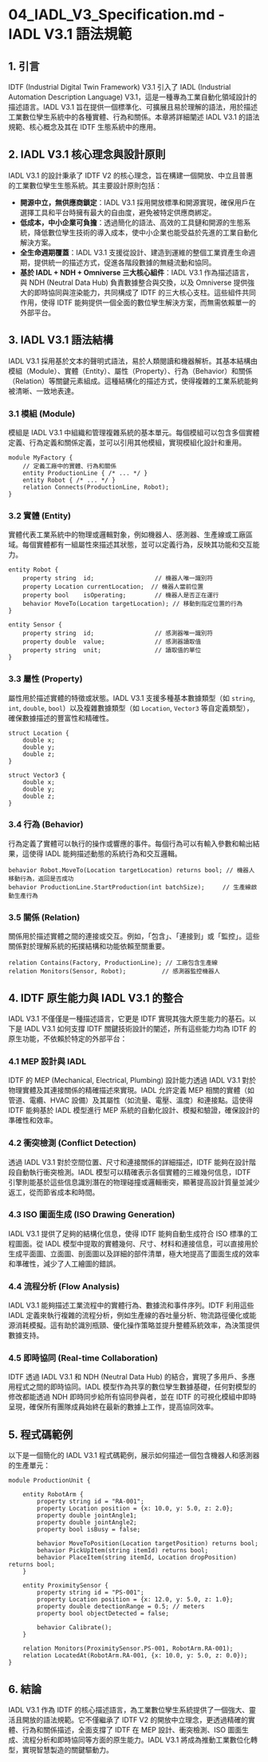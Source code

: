 # 04_IADL_V3_Specification.md - IADL V3.1 語法規範

## 1. 引言

IDTF (Industrial Digital Twin Framework) V3.1 引入了 IADL (Industrial Automation Description Language) V3.1，這是一種專為工業自動化領域設計的描述語言。IADL V3.1 旨在提供一個標準化、可擴展且易於理解的語法，用於描述工業數位孿生系統中的各種實體、行為和關係。本章將詳細闡述 IADL V3.1 的語法規範、核心概念及其在 IDTF 生態系統中的應用。

## 2. IADL V3.1 核心理念與設計原則

IADL V3.1 的設計秉承了 IDTF V2 的核心理念，旨在構建一個開放、中立且普惠的工業數位孿生生態系統。其主要設計原則包括：

*   **開源中立，無供應商鎖定**：IADL V3.1 採用開放標準和開源實現，確保用戶在選擇工具和平台時擁有最大的自由度，避免被特定供應商綁定。
*   **低成本，中小企業可負擔**：透過簡化的語法、高效的工具鏈和開源的生態系統，降低數位孿生技術的導入成本，使中小企業也能受益於先進的工業自動化解決方案。
*   **全生命週期覆蓋**：IADL V3.1 支援從設計、建造到運維的整個工業資產生命週期，提供統一的描述方式，促進各階段數據的無縫流動和協同。
*   **基於 IADL + NDH + Omniverse 三大核心組件**：IADL V3.1 作為描述語言，與 NDH (Neutral Data Hub) 負責數據整合與交換，以及 Omniverse 提供強大的即時協同與渲染能力，共同構成了 IDTF 的三大核心支柱。這些組件共同作用，使得 IDTF 能夠提供一個全面的數位孿生解決方案，而無需依賴單一的外部平台。

## 3. IADL V3.1 語法結構

IADL V3.1 採用基於文本的聲明式語法，易於人類閱讀和機器解析。其基本結構由模組（Module）、實體（Entity）、屬性（Property）、行為（Behavior）和關係（Relation）等關鍵元素組成。這種結構化的描述方式，使得複雜的工業系統能夠被清晰、一致地表達。

### 3.1 模組 (Module)

模組是 IADL V3.1 中組織和管理複雜系統的基本單元。每個模組可以包含多個實體定義、行為定義和關係定義，並可以引用其他模組，實現模組化設計和重用。

```iadl
module MyFactory {
    // 定義工廠中的實體、行為和關係
    entity ProductionLine { /* ... */ }
    entity Robot { /* ... */ }
    relation Connects(ProductionLine, Robot);
}
```

### 3.2 實體 (Entity)

實體代表工業系統中的物理或邏輯對象，例如機器人、感測器、生產線或工廠區域。每個實體都有一組屬性來描述其狀態，並可以定義行為，反映其功能和交互能力。

```iadl
entity Robot {
    property string  id;                 // 機器人唯一識別符
    property Location currentLocation;  // 機器人當前位置
    property bool    isOperating;        // 機器人是否正在運行
    behavior MoveTo(Location targetLocation); // 移動到指定位置的行為
}

entity Sensor {
    property string  id;                 // 感測器唯一識別符
    property double  value;              // 感測器讀取值
    property string  unit;               // 讀取值的單位
}
```

### 3.3 屬性 (Property)

屬性用於描述實體的特徵或狀態。IADL V3.1 支援多種基本數據類型（如 `string`, `int`, `double`, `bool`）以及複雜數據類型（如 `Location`, `Vector3` 等自定義類型），確保數據描述的豐富性和精確性。

```iadl
struct Location {
    double x;
    double y;
    double z;
}

struct Vector3 {
    double x;
    double y;
    double z;
}
```

### 3.4 行為 (Behavior)

行為定義了實體可以執行的操作或響應的事件。每個行為可以有輸入參數和輸出結果，這使得 IADL 能夠描述動態的系統行為和交互邏輯。

```iadl
behavior Robot.MoveTo(Location targetLocation) returns bool; // 機器人移動行為，返回是否成功
behavior ProductionLine.StartProduction(int batchSize);     // 生產線啟動生產行為
```

### 3.5 關係 (Relation)

關係用於描述實體之間的連接或交互。例如，「包含」、「連接到」或「監控」。這些關係對於理解系統的拓撲結構和功能依賴至關重要。

```iadl
relation Contains(Factory, ProductionLine); // 工廠包含生產線
relation Monitors(Sensor, Robot);          // 感測器監控機器人
```

## 4. IDTF 原生能力與 IADL V3.1 的整合

IADL V3.1 不僅僅是一種描述語言，它更是 IDTF 實現其強大原生能力的基石。以下是 IADL V3.1 如何支撐 IDTF 關鍵技術設計的闡述，所有這些能力均為 IDTF 的原生功能，不依賴於特定的外部平台：

### 4.1 MEP 設計與 IADL

IDTF 的 MEP (Mechanical, Electrical, Plumbing) 設計能力透過 IADL V3.1 對於物理實體及其連接關係的精確描述來實現。IADL 允許定義 MEP 相關的實體（如管道、電纜、HVAC 設備）及其屬性（如流量、電壓、溫度）和連接點。這使得 IDTF 能夠基於 IADL 模型進行 MEP 系統的自動化設計、模擬和驗證，確保設計的準確性和效率。

### 4.2 衝突檢測 (Conflict Detection)

透過 IADL V3.1 對於空間位置、尺寸和連接關係的詳細描述，IDTF 能夠在設計階段自動執行衝突檢測。IADL 模型可以精確表示各個實體的三維幾何信息，IDTF 引擎則能基於這些信息識別潛在的物理碰撞或邏輯衝突，顯著提高設計質量並減少返工，從而節省成本和時間。

### 4.3 ISO 圖面生成 (ISO Drawing Generation)

IADL V3.1 提供了足夠的結構化信息，使得 IDTF 能夠自動生成符合 ISO 標準的工程圖面。從 IADL 模型中提取的實體幾何、尺寸、材料和連接信息，可以直接用於生成平面圖、立面圖、剖面圖以及詳細的部件清單，極大地提高了圖面生成的效率和準確性，減少了人工繪圖的錯誤。

### 4.4 流程分析 (Flow Analysis)

IADL V3.1 能夠描述工業流程中的實體行為、數據流和事件序列。IDTF 利用這些 IADL 定義來執行複雜的流程分析，例如生產線的吞吐量分析、物流路徑優化或能源消耗模擬。這有助於識別瓶頸、優化操作策略並提升整體系統效率，為決策提供數據支持。

### 4.5 即時協同 (Real-time Collaboration)

IDTF 透過 IADL V3.1 和 NDH (Neutral Data Hub) 的結合，實現了多用戶、多應用程式之間的即時協同。IADL 模型作為共享的數位孿生數據基礎，任何對模型的修改都能透過 NDH 即時同步給所有協同參與者，並在 IDTF 的可視化模組中即時呈現，確保所有團隊成員始終在最新的數據上工作，提高協同效率。

## 5. 程式碼範例

以下是一個簡化的 IADL V3.1 程式碼範例，展示如何描述一個包含機器人和感測器的生產單元：

```iadl
module ProductionUnit {

    entity RobotArm {
        property string id = "RA-001";
        property Location position = {x: 10.0, y: 5.0, z: 2.0};
        property double jointAngle1;
        property double jointAngle2;
        property bool isBusy = false;

        behavior MoveToPosition(Location targetPosition) returns bool;
        behavior PickUpItem(string itemId) returns bool;
        behavior PlaceItem(string itemId, Location dropPosition) returns bool;
    }

    entity ProximitySensor {
        property string id = "PS-001";
        property Location position = {x: 12.0, y: 5.0, z: 1.0};
        property double detectionRange = 0.5; // meters
        property bool objectDetected = false;

        behavior Calibrate();
    }

    relation Monitors(ProximitySensor.PS-001, RobotArm.RA-001);
    relation LocatedAt(RobotArm.RA-001, {x: 10.0, y: 5.0, z: 0.0});
}
```

## 6. 結論

IADL V3.1 作為 IDTF 的核心描述語言，為工業數位孿生系統提供了一個強大、靈活且開放的語法規範。它不僅繼承了 IDTF V2 的開放中立理念，更透過精確的實體、行為和關係描述，全面支撐了 IDTF 在 MEP 設計、衝突檢測、ISO 圖面生成、流程分析和即時協同等方面的原生能力。IADL V3.1 將成為推動工業數位化轉型，實現智慧製造的關鍵驅動力。